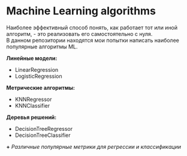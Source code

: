 # Machine Learning algorithms

Наиболее эффективный способ понять, как работает тот или иной алгоритм, - это реализовать его самостоятельно с нуля.  
В данном репозитории находятся мои попытки написать наиболее популярные алгоритмы ML.

**Линейные модели:**
- LinearRegression
- LogisticRegression

**Метрические алгоритмы:**
- KNNRegressor
- KNNClassifier

**Деревья решений:**
- DecisionTreeRegressor
- DecisionTreeClassifier

**+** *Различные популярные метрики для регрессии и классификации*